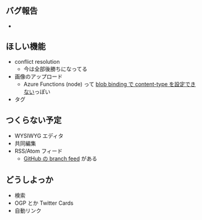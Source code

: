 ## バグ報告

-


## ほしい機能

- conflict resolution
    - 今は全部後勝ちになってる
- 画像のアップロード
    - Azure Functions (node) って [blob binding で content-type を設定できない](https://github.com/Azure/azure-functions-host/issues/364)っぽい
- タグ


## つくらない予定

- WYSIWYG エディタ
- 共同編集
- RSS/Atom フィード
    - [GitHub の branch feed](https://github.com/xl1/serverless-wiki/commits/wiki.atom) がある


## どうしよっか

- 検索
- OGP とか Twitter Cards
- 自動リンク
